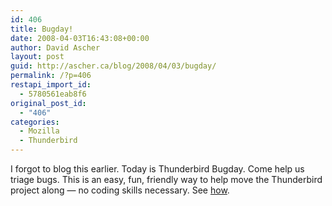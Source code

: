 ```yaml
---
id: 406
title: Bugday!
date: 2008-04-03T16:43:08+00:00
author: David Ascher
layout: post
guid: http://ascher.ca/blog/2008/04/03/bugday/
permalink: /?p=406
restapi_import_id:
  - 5780561eab8f6
original_post_id:
  - "406"
categories:
  - Mozilla
  - Thunderbird
---
```

I forgot to blog this earlier. Today is Thunderbird Bugday. Come help us triage bugs. This is an easy, fun, friendly way to help move the Thunderbird project along &#8212; no coding skills necessary. See [how](http://wiki.mozilla.org/Thunderbird:Bugdays).